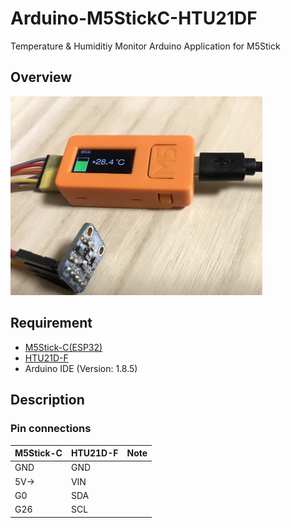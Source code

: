 # Arduino-M5StickC-HTU21DF
Temperature & Humiditiy Monitor Arduino Application for M5Stick

## Overview

<img width="80%" src="./img/M5StickCTempHumidity.png" />  

## Requirement

- [M5Stick-C(ESP32)](https://www.switch-science.com/catalog/6350/)
- [HTU21D-F](https://www.switch-science.com/catalog/1799/)
- Arduino IDE (Version: 1.8.5)

## Description

###  Pin connections

|M5Stick-C  |HTU21D-F  |Note  |
|---|---|---|
|GND  |GND  ||
|5V->  | VIN ||
|G0  | SDA ||
|G26  | SCL ||
